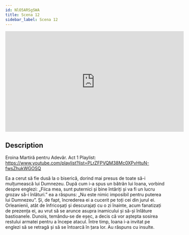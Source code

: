 ```yaml
---
id: NlO5ARSgSWA
title: Scena 12
sidebar_label: Scena 12
---
```


<iframe
  width="560"
  height="315"
  src="https://www.youtube.com/embed/NlO5ARSgSWA"
  title="YouTube video player"
  frameborder="0"
  allow="accelerometer; autoplay; clipboard-write; encrypted-media; gyroscope; picture-in-picture; web-share"
  referrerpolicy="strict-origin-when-cross-origin"
  allowfullscreen
></iframe>

## Description

Eroina Martiră pentru Adevăr. Act 1 
Playlist: https://www.youtube.com/playlist?list=PLrZFPVQM38Mc0XPvHtuN-fwsZhukWGOSQ 

Ea a cerut să fie dusă la o biserică, dorind mai presus de toate să-i mulțumească lui Dumnezeu.
După cum i-a spus un bătrân lui Ioana, vorbind despre englezi:
„Fiica mea, sunt puternici și bine întăriți și va fi un lucru grozav să-i înlături.”
ea a răspuns: „Nu este nimic imposibil pentru puterea lui Dumnezeu”.
Și, de fapt, încrederea ei a cucerit pe toți cei din jurul ei. Orleanienii, atât de înfricoșați și descurajați cu o zi înainte, acum fanatizați de prezența ei, au vrut să se arunce asupra inamicului și să-și înlăture bastioanele. Dunois, temându-se de eșec, a decis că vor aștepta sosirea restului armatei pentru a începe atacul. Între timp, Ioana i-a invitat pe englezi să se retragă și să se întoarcă în țara lor. Au răspuns cu insulte.
